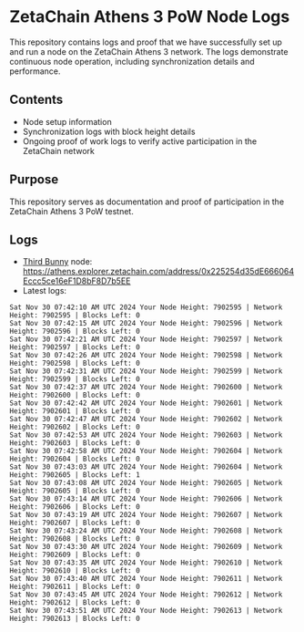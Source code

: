 # ZetaChain Athens 3 PoW Node Logs
This repository contains logs and proof that we have successfully set up and run a node on the ZetaChain Athens 3 network. The logs demonstrate continuous node operation, including synchronization details and performance.

## Contents
- Node setup information
- Synchronization logs with block height details
- Ongoing proof of work logs to verify active participation in the ZetaChain network

## Purpose
This repository serves as documentation and proof of participation in the ZetaChain Athens 3 PoW testnet.

## Logs

- [Third Bunny](https://thirdbunny.xyz/) node: https://athens.explorer.zetachain.com/address/0x225254d35dE666064Eccc5ce16eF1D8bF8D7b5EE
- Latest logs:
```
Sat Nov 30 07:42:10 AM UTC 2024 Your Node Height: 7902595 | Network Height: 7902595 | Blocks Left: 0
Sat Nov 30 07:42:15 AM UTC 2024 Your Node Height: 7902596 | Network Height: 7902596 | Blocks Left: 0
Sat Nov 30 07:42:21 AM UTC 2024 Your Node Height: 7902597 | Network Height: 7902597 | Blocks Left: 0
Sat Nov 30 07:42:26 AM UTC 2024 Your Node Height: 7902598 | Network Height: 7902598 | Blocks Left: 0
Sat Nov 30 07:42:31 AM UTC 2024 Your Node Height: 7902599 | Network Height: 7902599 | Blocks Left: 0
Sat Nov 30 07:42:37 AM UTC 2024 Your Node Height: 7902600 | Network Height: 7902600 | Blocks Left: 0
Sat Nov 30 07:42:42 AM UTC 2024 Your Node Height: 7902601 | Network Height: 7902601 | Blocks Left: 0
Sat Nov 30 07:42:47 AM UTC 2024 Your Node Height: 7902602 | Network Height: 7902602 | Blocks Left: 0
Sat Nov 30 07:42:53 AM UTC 2024 Your Node Height: 7902603 | Network Height: 7902603 | Blocks Left: 0
Sat Nov 30 07:42:58 AM UTC 2024 Your Node Height: 7902604 | Network Height: 7902604 | Blocks Left: 0
Sat Nov 30 07:43:03 AM UTC 2024 Your Node Height: 7902604 | Network Height: 7902605 | Blocks Left: 1
Sat Nov 30 07:43:08 AM UTC 2024 Your Node Height: 7902605 | Network Height: 7902605 | Blocks Left: 0
Sat Nov 30 07:43:14 AM UTC 2024 Your Node Height: 7902606 | Network Height: 7902606 | Blocks Left: 0
Sat Nov 30 07:43:19 AM UTC 2024 Your Node Height: 7902607 | Network Height: 7902607 | Blocks Left: 0
Sat Nov 30 07:43:24 AM UTC 2024 Your Node Height: 7902608 | Network Height: 7902608 | Blocks Left: 0
Sat Nov 30 07:43:30 AM UTC 2024 Your Node Height: 7902609 | Network Height: 7902609 | Blocks Left: 0
Sat Nov 30 07:43:35 AM UTC 2024 Your Node Height: 7902610 | Network Height: 7902610 | Blocks Left: 0
Sat Nov 30 07:43:40 AM UTC 2024 Your Node Height: 7902611 | Network Height: 7902611 | Blocks Left: 0
Sat Nov 30 07:43:45 AM UTC 2024 Your Node Height: 7902612 | Network Height: 7902612 | Blocks Left: 0
Sat Nov 30 07:43:51 AM UTC 2024 Your Node Height: 7902613 | Network Height: 7902613 | Blocks Left: 0
```
